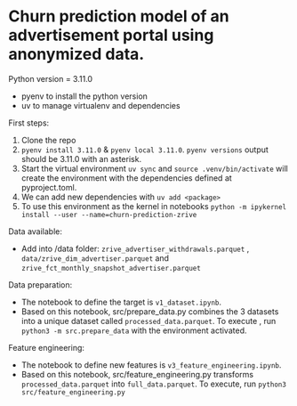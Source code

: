 # Churn prediction model of an advertisement portal using anonymized data.

Python version = 3.11.0 
- pyenv to install the python version
- uv to manage virtualenv and dependencies

First steps:
1. Clone the repo
2. `pyenv install 3.11.0` & `pyenv local 3.11.0`. `pyenv versions` output should be 3.11.0 with an asterisk.
3. Start the virtual environment `uv sync` and `source .venv/bin/activate` will create the environment with the dependencies defined at pyproject.toml.
4. We can add new dependencies with `uv add <package>`
5. To use this environment as the kernel in notebooks `python -m ipykernel install --user --name=churn-prediction-zrive`



Data available:
- Add into /data folder: `zrive_advertiser_withdrawals.parquet` , `data/zrive_dim_advertiser.parquet` and `zrive_fct_monthly_snapshot_advertiser.parquet`


Data preparation:

- The notebook to define the target is `v1_dataset.ipynb`. 
- Based on this notebook, src/prepare_data.py combines the 3 datasets into a unique dataset called `processed_data.parquet`. To execute , run `python3 -m src.prepare_data` with the environment activated.

Feature engineering:

- The notebook to define new features is `v3_feature_engineering.ipynb`.
- Based on this notebook, src/feature_engineering.py transforms `processed_data.parquet` into `full_data.parquet`. To execute, run `python3 src/feature_engineering.py`
